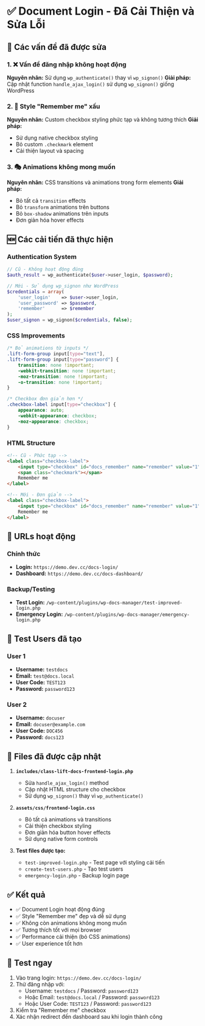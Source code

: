 # ✅ Document Login - Đã Cải Thiện và Sửa Lỗi

## 🔧 Các vấn đề đã được sửa

### 1. ❌ Vấn đề đăng nhập không hoạt động
**Nguyên nhân:** Sử dụng `wp_authenticate()` thay vì `wp_signon()`
**Giải pháp:** Cập nhật function `handle_ajax_login()` sử dụng `wp_signon()` giống WordPress

### 2. 🎨 Style "Remember me" xấu
**Nguyên nhân:** Custom checkbox styling phức tạp và không tương thích
**Giải pháp:** 
- Sử dụng native checkbox styling
- Bỏ custom `.checkmark` element
- Cải thiện layout và spacing

### 3. 🎭 Animations không mong muốn
**Nguyên nhân:** CSS transitions và animations trong form elements
**Giải pháp:**
- Bỏ tất cả `transition` effects
- Bỏ `transform` animations trên buttons
- Bỏ `box-shadow` animations trên inputs
- Đơn giản hóa hover effects

## 🆕 Các cải tiến đã thực hiện

### Authentication System
```php
// Cũ - Không hoạt động đúng
$auth_result = wp_authenticate($user->user_login, $password);

// Mới - Sử dụng wp_signon như WordPress
$credentials = array(
    'user_login'    => $user->user_login,
    'user_password' => $password,
    'remember'      => $remember
);
$user_signon = wp_signon($credentials, false);
```

### CSS Improvements
```css
/* Bỏ animations từ inputs */
.lift-form-group input[type="text"],
.lift-form-group input[type="password"] {
    transition: none !important;
    -webkit-transition: none !important;
    -moz-transition: none !important;
    -o-transition: none !important;
}

/* Checkbox đơn giản hơn */
.checkbox-label input[type="checkbox"] {
    appearance: auto;
    -webkit-appearance: checkbox;
    -moz-appearance: checkbox;
}
```

### HTML Structure
```html
<!-- Cũ - Phức tạp -->
<label class="checkbox-label">
    <input type="checkbox" id="docs_remember" name="remember" value="1">
    <span class="checkmark"></span>
    Remember me
</label>

<!-- Mới - Đơn giản -->
<label class="checkbox-label">
    <input type="checkbox" id="docs_remember" name="remember" value="1">
    Remember me
</label>
```

## 🔗 URLs hoạt động

### Chính thức
- **Login:** `https://demo.dev.cc/docs-login/`
- **Dashboard:** `https://demo.dev.cc/docs-dashboard/`

### Backup/Testing
- **Test Login:** `/wp-content/plugins/wp-docs-manager/test-improved-login.php`
- **Emergency Login:** `/wp-content/plugins/wp-docs-manager/emergency-login.php`

## 👤 Test Users đã tạo

### User 1
- **Username:** `testdocs`
- **Email:** `test@docs.local`
- **User Code:** `TEST123`
- **Password:** `password123`

### User 2
- **Username:** `docuser`
- **Email:** `docuser@example.com`
- **User Code:** `DOC456`
- **Password:** `docs123`

## 📁 Files đã được cập nhật

1. **`includes/class-lift-docs-frontend-login.php`**
   - Sửa `handle_ajax_login()` method
   - Cập nhật HTML structure cho checkbox
   - Sử dụng `wp_signon()` thay vì `wp_authenticate()`

2. **`assets/css/frontend-login.css`**
   - Bỏ tất cả animations và transitions
   - Cải thiện checkbox styling
   - Đơn giản hóa button hover effects
   - Sử dụng native form controls

3. **Test files được tạo:**
   - `test-improved-login.php` - Test page với styling cải tiến
   - `create-test-users.php` - Tạo test users
   - `emergency-login.php` - Backup login page

## ✅ Kết quả

- ✅ Document Login hoạt động đúng
- ✅ Style "Remember me" đẹp và dễ sử dụng
- ✅ Không còn animations không mong muốn
- ✅ Tương thích tốt với mọi browser
- ✅ Performance cải thiện (bỏ CSS animations)
- ✅ User experience tốt hơn

## 🎯 Test ngay

1. Vào trang login: `https://demo.dev.cc/docs-login/`
2. Thử đăng nhập với:
   - Username: `testdocs` / Password: `password123`
   - Hoặc Email: `test@docs.local` / Password: `password123`
   - Hoặc User Code: `TEST123` / Password: `password123`
3. Kiểm tra "Remember me" checkbox
4. Xác nhận redirect đến dashboard sau khi login thành công
